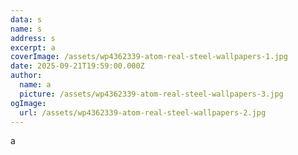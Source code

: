 ```yaml
---
data: s
name: s
address: s
excerpt: a
coverImage: /assets/wp4362339-atom-real-steel-wallpapers-1.jpg
date: 2025-09-21T19:59:00.000Z
author:
  name: a
  picture: /assets/wp4362339-atom-real-steel-wallpapers-3.jpg
ogImage:
  url: /assets/wp4362339-atom-real-steel-wallpapers-2.jpg
---
```

a
